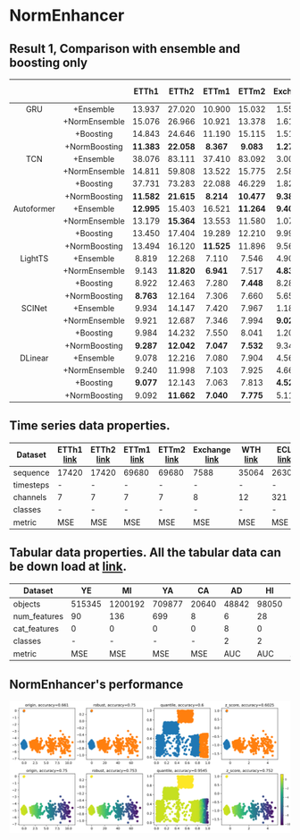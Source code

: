 # NormEnhancer

## Result 1, Comparison with ensemble and boosting only
|     |       |  ETTh1  |  ETTh2  |  ETTm1  |  ETTm2  |  Exchange  |  WTH  |  Wins  | Norm Wins |
|:---:|:-----:|:-------:|:-------:|:-------:|:-------:|:----------:|:-----:|:------:|:--------:|
| GRU        | +Ensemble     |   13.937   |   27.020   |   10.900   |   15.032   |   1.55e-2   |   895.4   |   0   | **3** |
|            | +NormEnsemble |   15.076   |   26.966   |   10.921   |   13.378   |   1.61e-3   |   869.3   |   0   | **3** |
|            | +Boosting     |   14.843   |   24.646   |   11.190   |   15.115   |   1.51e-2   |   735.6   |   0   |   0   |
|            | +NormBoosting | **11.383** | **22.058** | **8.367**  | **9.083**  | **1.27e-3** | **722.1** | **6** | **6** |
| TCN        | +Ensemble     |   38.076   |   83.111   |   37.410   |   83.092   |   3.00e-2   |   985.2   |   0   |   0   |
|            | +NormEnsemble |   14.811   |   59.808   |   13.522   |   15.775   |   2.58e-2   |   829.9   |   0   | **6** |
|            | +Boosting     |   37.731   |   73.283   |   22.088   |   46.229   |   1.82e-2   |   934.8   |   0   |   0   |
|            | +NormBoosting | **11.582** | **21.615** | **8.214**  | **10.477** | **9.38e-3** | **754.4** | **6** | **6** |
| Autoformer | +Ensemble     | **12.995** |   15.403   |   16.521   | **11.264** | **9.40e-4** | **768.8** | **4** | **4** |
|            | +NormEnsemble |   13.179   | **15.364** |   13.553   |   11.580   |   1.07e-3   |   776.5   |   1   |   2   |
|            | +Boosting     |   13.450   |   17.404   |   19.289   |   12.210   |   9.99e-4   |   788.7   |   0   |   1   |
|            | +NormBoosting |   13.494   |   16.120   | **11.525** |   11.896   |   9.56e-4   |   784.5   |   1   | **5** |
| LightTS    | +Ensemble     |   8.819    |   12.268   |   7.110    |   7.546    |   4.90e-4   |   744.5   |   0   |   2   |
|            | +NormEnsemble |   9.143    | **11.820** | **6.941**  |   7.517    | **4.83e-4** |   784.7   | **3** | **4** |
|            | +Boosting     |   8.922    |   12.463   |   7.280    | **7.448**  |   8.28e-4   |   738.3   |   1   |   2   |
|            | +NormBoosting | **8.763**  |   12.164   |   7.306    |   7.660    |   5.65e-4   | **736.9** |   2   | **4** |
| SCINet     | +Ensemble     |   9.934    |   14.147   |   7.420    |   7.967    |   1.18e-3   |   729.7   |   0   |   2   |
|            | +NormEnsemble |   9.921    |   12.687   |   7.346    |   7.994    | **9.02e-4** |   765.6   |   1   | **4** |
|            | +Boosting     |   9.984    |   14.232   |   7.550    |   8.041    |   1.20e-3   |   725.1   |   0   |   0   |
|            | +NormBoosting | **9.287**  | **12.042** | **7.047**  | **7.532**  |   9.34e-4   | **724.1** | **5** | **6** |
| DLinear    | +Ensemble     |   9.078    |   12.216   |   7.080    |   7.904    |   4.56e-4   |   748.3   |   1   | **5** |
|            | +NormEnsemble |   9.240    |   11.998   |   7.103    |   7.925    |   4.66e-4   |   795.9   |   0   |   1   |
|            | +Boosting     | **9.077**  |   12.143   |   7.063    |   7.813    | **4.52e-4** |   748.2   |   2   |   2   |
|            | +NormBoosting |   9.092    | **11.662** | **7.040**  | **7.775**  |   5.11e-4   | **747.5** | **4** | **4** |



## Time series data properties.
| Dataset| ETTh1 [link](https://github.com/zhouhaoyi/ETDataset)| ETTh2 [link](https://github.com/zhouhaoyi/ETDataset) | ETTm1 [link](https://github.com/zhouhaoyi/ETDataset) | ETTm2 [link](https://github.com/zhouhaoyi/ETDataset) | Exchange [link](https://drive.google.com/drive/folders/1ZOYpTUa82_jCcxIdTmyr0LXQfvaM9vIy) | WTH [link](https://drive.google.com/drive/folders/1ohGYWWohJlOlb2gsGTeEq3Wii2egnEPR) | ECL [link](https://drive.google.com/drive/folders/1ohGYWWohJlOlb2gsGTeEq3Wii2egnEPR)  | Traffic [link](https://drive.google.com/drive/folders/1ZOYpTUa82_jCcxIdTmyr0LXQfvaM9vIy) | FA [link](https://www.timeseriesclassification.com/Downloads/Archives/Multivariate2018_arff.zip) | PE [link](https://www.timeseriesclassification.com/Downloads/Archives/Multivariate2018_arff.zip)  | HA [link](https://www.timeseriesclassification.com/Downloads/Archives/Multivariate2018_arff.zip) | PH [link](https://www.timeseriesclassification.com/Downloads/Archives/Multivariate2018_arff.zip)  | IN [link](https://www.timeseriesclassification.com/Downloads/Archives/Multivariate2018_arff.zip) |
| ------ | ----- | ----- | ----- | ------| -------  | ---  | -----| -------  | --  | --  | --  | ---  | --  | 
|sequence| 17420 | 17420 | 69680 | 69680 | 7588     | 35064| 26304| 17544    | 9414| 440 | 1000| 6668 | 50000|
|timesteps | -     | -     | -     | -     | -        | -     | -     | -        | 62   | 144  | 152  | 217  | 22 |
|channels  | 7     | 7     | 7     | 7     | 8        | 12    | 321   | 862      | 144  | 963  | 3    | 11   | 200|
|classes   | -     | -     | -     | -     | -        | -     | -     | -        | 2    | 7    | 26   | 39   | 10 |   
|metric    | MSE   | MSE   | MSE   | MSE   | MSE      | MSE   | MSE   | MSE      | AUC  | MAUC | MAUC | MAUC | MAUC|




## Tabular data properties. All the tabular data can be down load at [link](https://www.dropbox.com/s/dl/o53umyg6mn3zhxy/data.tar.gz).
|Dataset| YE     | MI  | YA     | CA    | AD    | HI    | EP     | HE    | CO     | JA   |
|------ |------ |------ |------ |------ |------ |------ |------ |------ |------ |------ |
|objects| 515345 | 1200192 | 709877 | 20640 | 48842 | 98050 | 500000 | 65196 | 581012 | 83733 |
|num_features | 90     | 136     |699    | 8    | 6     |28    | 2000   | 27    | 54     | 54    |
|cat_features | 0      |0        | 0     | 0    | 8     | 0    | 0      | 0     | 0      | 0     |
|classes      | -      | -       | -     | -    | 2     | 2    | 2      | 100   | 7      | 4     |
| metric      | MSE    | MSE     | MSE   | MSE   | AUC  | AUC  | AUC    | MAUC  | MAUC   | MAUC  |



## NormEnhancer's performance
![image](insight1.png)
